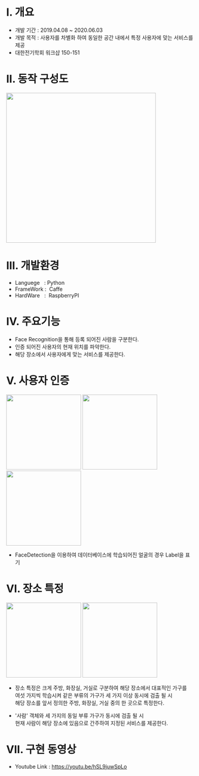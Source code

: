 # Ⅰ. **개요**
*   개발 기간 : 2019.04.08 ~ 2020.06.03
*   개발 목적 : 사용자를 차별화 하여 동일한 공간 내에서 특정 사용자에 맞는 서비스를 제공
*   대한전기학회 워크샵 150-151
  
# Ⅱ. **동작 구성도**
<img src="https://user-images.githubusercontent.com/73852272/98046531-b7de4d80-1e6d-11eb-9ecb-7832ccef9f18.jpg" width="400" hieght="400">

# Ⅲ. **개발환경**
*    Languege &nbsp;&nbsp;: Python
*    FrameWork :&nbsp; Caffe
*    HardWare &nbsp;&nbsp;: &nbsp;RaspberryPI

# Ⅳ. **주요기능**
*    Face Recognition을 통해 등록 되어진 사람을 구분한다.
*    인증 되어진 사용자의 현재 위치를 파악한다.
*    해당 장소에서 사용자에게 맞는 서비스를 제공한다.

# Ⅴ. 사용자 인증
<img src="https://user-images.githubusercontent.com/73852272/98048638-764fa180-1e71-11eb-99c3-3126844c0192.png" width="200" hieght="200">
<img src="https://user-images.githubusercontent.com/73852272/98048641-7780ce80-1e71-11eb-9ea4-fe4203b6a684.jpg" width="200" hieght="200">
<img src="https://user-images.githubusercontent.com/73852272/98048642-7780ce80-1e71-11eb-9729-cc486df5de08.png" width="200" hieght="200">

*    FaceDetection을 이용하여 데이터베이스에 학습되어진 얼굴의 경우
     Label을 표기


# Ⅵ. 장소 특정

<img src="https://user-images.githubusercontent.com/73852272/98048952-19a0b680-1e72-11eb-9064-2c3bfa51c225.png" width="200" hieght="200">

<img src="https://user-images.githubusercontent.com/73852272/98048951-186f8980-1e72-11eb-81a9-02fbe5868fc9.png" width="200" hieght="200">

*   장소 특정은 크게 주방, 화장실, 거실로 구분하여 해당 장소에서 대표적인 가구를
    <br>여섯 가지씩 학습시켜 같은 부류의 가구가 세 가지 이상 동시에 검출 될 시
    <br>해당 장소를 앞서 정의한 주방, 화장실, 거실 중의 한 곳으로 특정한다. 

*   '사람' 객체와 세 가지의 동일 부류 가구가 동시에 검출 될 시<br>
    현재 사람이 해당 장소에 있음으로 간주하여 지정된 서비스를 제공한다.
 
 # Ⅶ. 구현 동영상
 *    Youtube Link : https://youtu.be/hSL9juwSpLo
